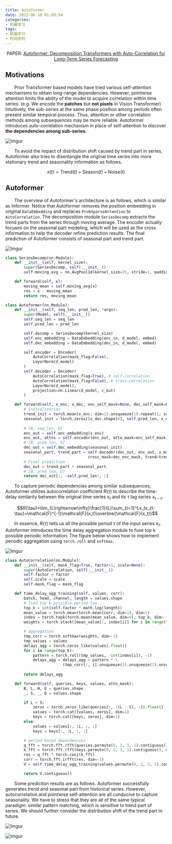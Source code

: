 ```yaml
---
title: Autoformer
date: 2022-06-18 01:09:54
categories:
- 机器学习
tags:
- 机器学习
- 时间序列
---
```


<center>PAPER: <a href="https://arxiv.org/abs/2106.13008">Autoformer: Decomposition Transformers with Auto-Correlation for Long-Term Series Forecasting</a></center>

## Motivations
&emsp;&emsp;Prior Transformer based models have tried various self-attention mechanisms to obtain long-range dependencies. However, pointwise attention limits the ability of the model to acquire correlation within time series. (e.g. We encode the **patches** but **not pixels** in Vision Transformer) Intuitively, the sub-series at the same phase position among periods often present similar temporal process. Thus, attention or other correlation methods among subsequences may be more reliable. Autoformer introduces auto-correlation mechanism in place of self-attention to discover **the dependencies among sub-series**.

![Imgur](https://i.imgur.com/Q55N6LR.png)

&emsp;&emsp;To avoid the impact of distribution shift caused by trend part in series, Autoformer also tries to disentangle the original time series into more stationary trend and seasonality information as follows.

$$x(t)=\text{Trend}(t)+\text{Season}(t)+\text{Noise}(t)$$

## Autoformer
&emsp;&emsp;The overview of Autoformer's architecture is as follows, which is similar as Informer. Notice that Autoformer removes the position embedding in original `DataEmbedding` and replaces `ProbSparseAttention` to `AutoCorrelation`. The decomposition module `SeriesDecomp` extracts the trend parts from the series through moving average. The encoder actually focuses on the seasonal part modeling, which will be used as the cross information to help the decoder refine prediction results. The final prediction of Autoformer consists of seasonal part and trend part.

![Imgur](https://i.imgur.com/pF4gJ1B.png)

```python
class SeriesDecomp(nn.Module):
    def __init__(self, kernel_size):
        super(SeriesDecomp, self).__init__()
        self.moving_avg = nn.AvgPool1d(kernel_size=25, stride=1, padding=0)

    def forward(self, x):
        moving_mean = self.moving_avg(x)
        res = x - moving_mean
        return res, moving_mean

class Autoformer(nn.Module):
    def __init__(self, seq_len, pred_len, *args):
        super(Model, self).__init__()
        self.seq_len = seq_len
        self.pred_len = pred_len

        self.decomp = SeriesDecomp(kernel_size)
        self.enc_embedding = DataEmbedding(enc_in, d_model, embed)
        self.dec_embedding = DataEmbedding(dec_in, d_model, embed)

        self.encoder = Encoder(
            AutoCorrelation(mask_flag=False), 
            LayerNorm(d_model)
        )
        self.decoder = Decoder(
            AutoCorrelation(mask_flag=True), # self-correlation
            AutoCorrelation(mask_flag=False), # cross-correlation
            LayerNorm(d_model),
            projection=nn.Linear(d_model, c_out)
        )

    def forward(self, x_enc, x_dec, enc_self_mask=None, dec_self_mask=None, dec_enc_mask=None):
        # Initialization
        trend_init = torch.mean(x_enc, dim=1).unsqueeze(1).repeat(1, self.pred_len, 1)
        seasonal_init = torch.zeros([x_dec.shape[0], self.pred_len, x_dec.shape[2]], device=x_enc.device)
        
        # [B, seq_len, D]
        enc_out = self.enc_embedding(x_enc)
        enc_out, attns = self.encoder(enc_out, attn_mask=enc_self_mask)
        # [B, pred_len, D]
        dec_out = self.dec_embedding(seasonal_init)
        seasonal_part, trend_part = self.decoder(dec_out, enc_out, x_mask=dec_self_mask, 
                                    cross_mask=dec_enc_mask, trend=trend_init)
        # Final prediction
        dec_out = trend_part + seasonal_part
        # [B, pred_len, D]
        return dec_out[:, -self.pred_len:, :]  
```

&emsp;&emsp;To capture periodic dependencies among similar subsequences, Autoformer utilizes autocorrelation coefficient $R(\tau)$ to describe the time-delay similarity between the original time series $x_t$ and its $\tau$ lag series $x_{t-\tau}$. 

$$R(\tau)=\lim_{L\rightarrow\infty}\frac{1}{L}\sum_{t=1}^Lx_tx_{t-\tau}=\mathcal{F}^{-1}\mathcal{F}(x_t)\overline{\mathcal{F}(x_t)}$$

&emsp;&emsp;In essence, $R(\tau)$ tells us all the possible period $\tau$ of the input series $x_t$. Autoformer introduces the time delay aggregation module to fuse top k possible periodic information. The figure below shows how to implement periodic aggregation using `torch.roll` and `softmax`. 

![Imgur](https://i.imgur.com/hiWK6rg.png)

```python
class AutoCorrelation(nn.Module):
    def __init__(self, mask_flag=True, factor=1, scale=None):
        super(AutoCorrelation, self).__init__()
        self.factor = factor
        self.scale = scale
        self.mask_flag = mask_flag

    def time_delay_agg_training(self, values, corr):
        batch, head, channel, length = values.shape
        # find top k possible period tau
        top_k = int(self.factor * math.log(length))
        mean_value = torch.mean(torch.mean(corr, dim=1), dim=1)
        index = torch.topk(torch.mean(mean_value, dim=0), top_k, dim=-1)[1]
        weights = torch.stack([mean_value[:, index[i]] for i in range(top_k)], dim=-1)

        # aggregation
        tmp_corr = torch.softmax(weights, dim=-1)
        tmp_values = values
        delays_agg = torch.zeros_like(values).float()
        for i in range(top_k):
            pattern = torch.roll(tmp_values, -int(index[i]), -1)
            delays_agg = delays_agg + pattern * \
                         (tmp_corr[:, i].unsqueeze(1).unsqueeze(1).unsqueeze(1).repeat(1, head, channel, length))
        
        return delays_agg

    def forward(self, queries, keys, values, attn_mask):
        B, L, H, E = queries.shape
        _, S, _, D = values.shape

        if L > S:
            zeros = torch.zeros_like(queries[:, :(L - S), :]).float()
            values = torch.cat([values, zeros], dim=1)
            keys = torch.cat([keys, zeros], dim=1)
        else:
            values = values[:, :L, :, :]
            keys = keys[:, :L, :, :]

        # period-based dependencies
        q_fft = torch.fft.rfft(queries.permute(0, 2, 3, 1).contiguous(), dim=-1)
        k_fft = torch.fft.rfft(keys.permute(0, 2, 3, 1).contiguous(), dim=-1)
        res = q_fft * torch.conj(k_fft)
        corr = torch.fft.irfft(res, dim=-1)
        V = self.time_delay_agg_training(values.permute(0, 2, 3, 1).contiguous(), corr).permute(0, 3, 1, 2)

        return V.contiguous()
```

&emsp;&emsp;Some prediction results are as follows. Autoformer successfully generates trend and seasonal part from historical series. However, autocorrelation and pointwise self-attention are all conducive to capture seasonality. We have to stress that they are all of the same typical paradigm: similar pattern matching, which is sensitive to trend part of series. We should further consider the distribution shift of the trend part in future. 

![Imgur](https://i.imgur.com/X5N8VHP.png)

![Imgur](https://i.imgur.com/jBP2eNu.png)